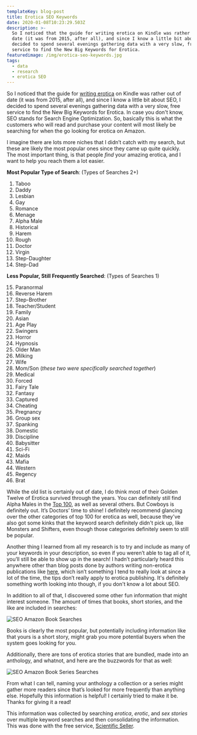 ```yaml
---
templateKey: blog-post
title: Erotica SEO Keywords
date: 2020-01-08T10:23:29.503Z
description: >-
  So I noticed that the guide for writing erotica on Kindle was rather out of
  date (it was from 2015, after all), and since I know a little bit about SEO, I
  decided to spend several evenings gathering data with a very slow, free
  service to find the New Big Keywords for Erotica.
featuredimage: /img/erotica-seo-keywords.jpg
tags:
  - data
  - research
  - erotica SEO
---
```

So I noticed that the guide for [writing erotica](https://lessonsinsmut.tumblr.com/12) on Kindle was rather out of date (it was from 2015, after all), and since I know a little bit about SEO, I decided to spend several evenings gathering data with a very slow, free service to find the New Big Keywords for Erotica. In case you don't know, SEO stands for Search Engine Optimization. So, basically this is what the customers who will read and purchase your content will most likely be searching for when the go looking for erotica on Amazon.

I imagine there are lots more niches that I didn’t catch with my search, but these are likely the most popular ones since they came up quite quickly. The most important thing, is that people *find* your amazing erotica, and I want to help you reach them a lot easier.

**Most Popular Type of Search**: (Types of Searches 2+)

1. Taboo
2. Daddy
3. Lesbian
4. Gay
5. Romance
6. Menage
7. Alpha Male
8. Historical
9. Harem
10. Rough
11. Doctor
12. Virgin
13. Step-Daughter
14. Step-Dad

**Less Popular, Still Frequently Searched**: (Types of Searches 1)

15. Paranormal
16. Reverse Harem
17. Step-Brother
18. Teacher/Student
19. Family
20. Asian
21. Age Play
22. Swingers
23. Horror
24. Hypnosis
25. Older Man
26. Milking
27. Wife
28. Mom/Son (*these two were specifically searched together*)
29. Medical
30. Forced
31. Fairy Tale
32. Fantasy
33. Captured
34. Cheating
35. Pregnancy
36. Group sex
37. Spanking
38. Domestic
39. Discipline
40. Babysitter
41. Sci-Fi
42. Maids
43. Mafia
44. Western
45. Regency
46. Brat

While the old list is certainly out of date, I do think most of their Golden Twelve of Erotica survived through the years. You can definitely still find Alpha Males in the [Top 100](https://www.amazon.com/Best-Sellers-Kindle-Store-Erotica/zgbs/digital-text/157057011), as well as several others. But Cowboys is definitely out. It’s Doctors’ time to shine! I definitely recommend glancing over the other categories of top 100 for erotica as well, because they've also got some kinks that the keyword search definitely didn't pick up, like Monsters and Shifters, even though those categories definitely seem to still be popular.

Another thing I learned from all my research is to try and include as many of your keywords in your description, so even if you weren’t able to tag all of it, you’ll still be able to show up in the search! I hadn’t particularly heard this anywhere other than blog posts done by authors writing non-erotica publications like [here](https://www.tckpublishing.com/using-seo-to-sell-more-books-on-amazon/), which isn’t something I tend to really look at since a lot of the time, the tips don’t really apply to erotica publishing. It's definitely something worth looking into though, if you don't know a lot about SEO.

In addition to all of that, I discovered some other fun information that might interest someone. The amount of times that books, short stories, and the like are included in searches:

![SEO Amazon Book Searches](/img/seo-amazon-books.png "Types of Amazon Erotica Searches by Book/Short Stories/etc.")

Books is clearly the most popular, but potentially including information like that yours is a short story, might grab you more potential buyers when the system goes looking for you.

Additionally, there are tons of erotica stories that are bundled, made into an anthology, and whatnot, and here are the buzzwords for that as well:

![SEO Amazon Book Series Searches](/img/seo-amazon-book-collections.png "Types of Erotica Collection Searches")

From what I can tell, naming your anthology a collection or a series might gather more readers since that’s looked for more frequently than anything else. Hopefully this information is helpful! I certainly tried to make it be. Thanks for giving it a read!

This information was collected by searching *erotica*, *erotic*, and *sex stories* over multiple keyword searches and then consolidating the information. This was done with the free service, [Scientific Seller](https://app.scientificseller.com/#/).
